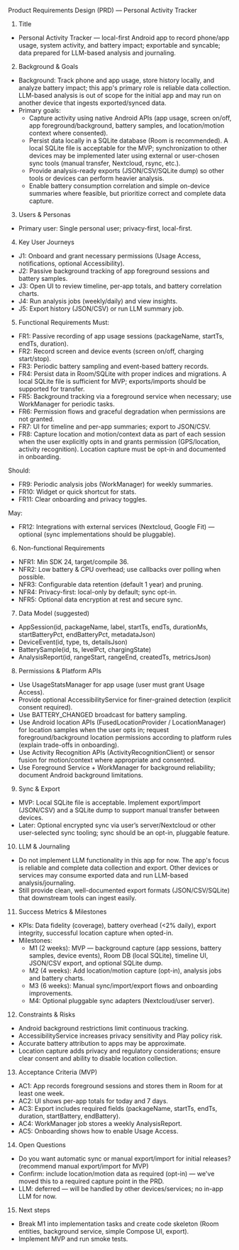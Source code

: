 Product Requirements Design (PRD) — Personal Activity Tracker

1. Title
- Personal Activity Tracker — local-first Android app to record phone/app usage, system activity, and battery impact; exportable and syncable; data prepared for LLM-based analysis and journaling.

2. Background & Goals
- Background: Track phone and app usage, store history locally, and analyze battery impact; this app's primary role is reliable data collection. LLM-based analysis is out of scope for the initial app and may run on another device that ingests exported/synced data.
- Primary goals:
  - Capture activity using native Android APIs (app usage, screen on/off, app foreground/background, battery samples, and location/motion context where consented).
  - Persist data locally in a SQLite database (Room is recommended). A local SQLite file is acceptable for the MVP; synchronization to other devices may be implemented later using external or user-chosen sync tools (manual transfer, Nextcloud, rsync, etc.).
  - Provide analysis-ready exports (JSON/CSV/SQLite dump) so other tools or devices can perform heavier analysis.
  - Enable battery consumption correlation and simple on-device summaries where feasible, but prioritize correct and complete data capture.

3. Users & Personas
- Primary user: Single personal user; privacy-first, local-first.

4. Key User Journeys
- J1: Onboard and grant necessary permissions (Usage Access, notifications, optional Accessibility).
- J2: Passive background tracking of app foreground sessions and battery samples.
- J3: Open UI to review timeline, per-app totals, and battery correlation charts.
- J4: Run analysis jobs (weekly/daily) and view insights.
- J5: Export history (JSON/CSV) or run LLM summary job.

5. Functional Requirements
Must:
- FR1: Passive recording of app usage sessions (packageName, startTs, endTs, duration).
- FR2: Record screen and device events (screen on/off, charging start/stop).
- FR3: Periodic battery sampling and event-based battery records.
- FR4: Persist data in Room/SQLite with proper indices and migrations. A local SQLite file is sufficient for MVP; exports/imports should be supported for transfer.
- FR5: Background tracking via a foreground service when necessary; use WorkManager for periodic tasks.
- FR6: Permission flows and graceful degradation when permissions are not granted.
- FR7: UI for timeline and per-app summaries; export to JSON/CSV.
- FR8: Capture location and motion/context data as part of each session when the user explicitly opts in and grants permission (GPS/location, activity recognition). Location capture must be opt-in and documented in onboarding.

Should:
- FR9: Periodic analysis jobs (WorkManager) for weekly summaries.
- FR10: Widget or quick shortcut for stats.
- FR11: Clear onboarding and privacy toggles.

May:
- FR12: Integrations with external services (Nextcloud, Google Fit) — optional (sync implementations should be pluggable).

6. Non-functional Requirements
- NFR1: Min SDK 24, target/compile 36.
- NFR2: Low battery & CPU overhead; use callbacks over polling when possible.
- NFR3: Configurable data retention (default 1 year) and pruning.
- NFR4: Privacy-first: local-only by default; sync opt-in.
- NFR5: Optional data encryption at rest and secure sync.

7. Data Model (suggested)
- AppSession(id, packageName, label, startTs, endTs, durationMs, startBatteryPct, endBatteryPct, metadataJson)
- DeviceEvent(id, type, ts, detailsJson)
- BatterySample(id, ts, levelPct, chargingState)
- AnalysisReport(id, rangeStart, rangeEnd, createdTs, metricsJson)

8. Permissions & Platform APIs
- Use UsageStatsManager for app usage (user must grant Usage Access).
- Provide optional AccessibilityService for finer-grained detection (explicit consent required).
- Use BATTERY_CHANGED broadcast for battery sampling.
- Use Android location APIs (FusedLocationProvider / LocationManager) for location samples when the user opts in; request foreground/background location permissions according to platform rules (explain trade-offs in onboarding).
- Use Activity Recognition APIs (ActivityRecognitionClient) or sensor fusion for motion/context where appropriate and consented.
- Use Foreground Service + WorkManager for background reliability; document Android background limitations.

9. Sync & Export
- MVP: Local SQLite file is acceptable. Implement export/import (JSON/CSV) and a SQLite dump to support manual transfer between devices.
- Later: Optional encrypted sync via user’s server/Nextcloud or other user-selected sync tooling; sync should be an opt-in, pluggable feature.

10. LLM & Journaling
- Do not implement LLM functionality in this app for now. The app's focus is reliable and complete data collection and export. Other devices or services may consume exported data and run LLM-based analysis/journaling.
- Still provide clean, well-documented export formats (JSON/CSV/SQLite) that downstream tools can ingest easily.

11. Success Metrics & Milestones
- KPIs: Data fidelity (coverage), battery overhead (<2% daily), export integrity, successful location capture when opted-in.
- Milestones:
  - M1 (2 weeks): MVP — background capture (app sessions, battery samples, device events), Room DB (local SQLite), timeline UI, JSON/CSV export, and optional SQLite dump.
  - M2 (4 weeks): Add location/motion capture (opt-in), analysis jobs and battery charts.
  - M3 (6 weeks): Manual sync/import/export flows and onboarding improvements.
  - M4: Optional pluggable sync adapters (Nextcloud/user server).

12. Constraints & Risks
- Android background restrictions limit continuous tracking.
- AccessibilityService increases privacy sensitivity and Play policy risk.
- Accurate battery attribution to apps may be approximate.
- Location capture adds privacy and regulatory considerations; ensure clear consent and ability to disable location collection.

13. Acceptance Criteria (MVP)
- AC1: App records foreground sessions and stores them in Room for at least one week.
- AC2: UI shows per-app totals for today and 7 days.
- AC3: Export includes required fields (packageName, startTs, endTs, duration, startBattery, endBattery).
- AC4: WorkManager job stores a weekly AnalysisReport.
- AC5: Onboarding shows how to enable Usage Access.

14. Open Questions
- Do you want automatic sync or manual export/import for initial releases? (recommend manual export/import for MVP)
- Confirm: include location/motion data as required (opt-in) — we've moved this to a required capture point in the PRD.
- LLM: deferred — will be handled by other devices/services; no in-app LLM for now.

15. Next steps
- Break M1 into implementation tasks and create code skeleton (Room entities, background service, simple Compose UI, export).
- Implement MVP and run smoke tests.
